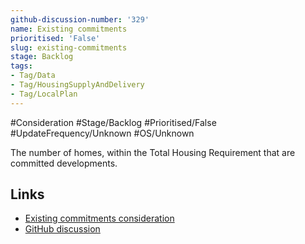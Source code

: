 ```yaml
---
github-discussion-number: '329'
name: Existing commitments
prioritised: 'False'
slug: existing-commitments
stage: Backlog
tags:
- Tag/Data
- Tag/HousingSupplyAndDelivery
- Tag/LocalPlan
---
```


#Consideration #Stage/Backlog #Prioritised/False #UpdateFrequency/Unknown #OS/Unknown

The number of homes, within the Total Housing Requirement that are committed developments.

## Links

* [Existing commitments consideration](https://design.planning.data.gov.uk/planning-consideration/existing-commitments)
* [GitHub discussion](https://github.com/digital-land/data-standards-backlog/discussions/329)